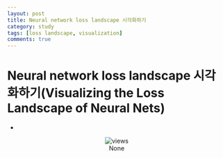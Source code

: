 ```yaml
---
layout: post
title: Neural network loss landscape 시각화하기
category: study
tags: [loss landscape, visualization]
comments: true
---
```


# Neural network loss landscape 시각화하기(Visualizing the Loss Landscape of Neural Nets)
- 


<center>
<figure>
<img src="/assets/post_img/study/2019-02-24-Vis_Loss/fig1.png" alt="views">
<figcaption>None</figcaption>
</figure>
</center>
